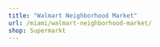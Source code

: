 ```yaml
---
title: "Walmart Neighborhood Market"
url: /miami/walmart-neighborhood-market/
shop: Supermarkt
---
```

